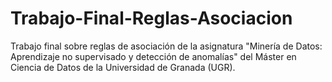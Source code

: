 # Trabajo-Final-Reglas-Asociacion
Trabajo final sobre reglas de asociación de la asignatura "Minería de Datos: Aprendizaje no supervisado y detección de anomalías" del Máster en Ciencia de Datos de la Universidad de Granada (UGR).

